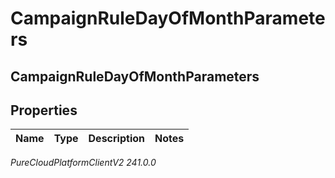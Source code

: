 # CampaignRuleDayOfMonthParameters

## CampaignRuleDayOfMonthParameters

## Properties

|Name | Type | Description | Notes|
|------------ | ------------- | ------------- | -------------|



_PureCloudPlatformClientV2 241.0.0_
